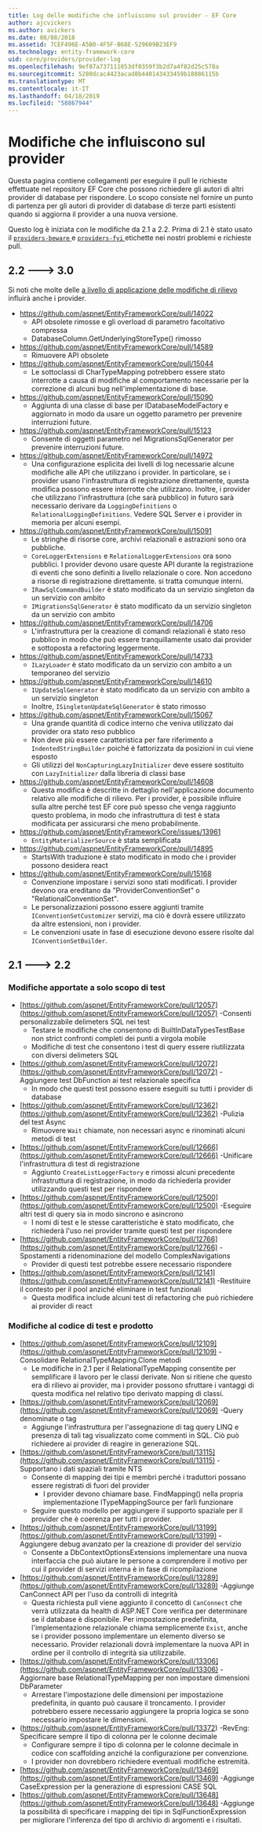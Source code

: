 ```yaml
---
title: Log delle modifiche che influiscono sul provider - EF Core
author: ajcvickers
ms.author: avickers
ms.date: 08/08/2018
ms.assetid: 7CEF496E-A5B0-4F5F-B68E-529609B23EF9
ms.technology: entity-framework-core
uid: core/providers/provider-log
ms.openlocfilehash: 9ef87a737111053df0359f3b2d7a4f82d25c578a
ms.sourcegitcommit: 5280dcac4423acad8b440143433459b18886115b
ms.translationtype: MT
ms.contentlocale: it-IT
ms.lasthandoff: 04/18/2019
ms.locfileid: "58867944"
---
```

# <a name="provider-impacting-changes"></a>Modifiche che influiscono sul provider

Questa pagina contiene collegamenti per eseguire il pull le richieste effettuate nel repository EF Core che possono richiedere gli autori di altri provider di database per rispondere. Lo scopo consiste nel fornire un punto di partenza per gli autori di provider di database di terze parti esistenti quando si aggiorna il provider a una nuova versione.

Questo log è iniziata con le modifiche da 2.1 a 2.2. Prima di 2.1 è stato usato il [ `providers-beware` ](https://github.com/aspnet/EntityFrameworkCore/labels/providers-beware) e [ `providers-fyi` ](https://github.com/aspnet/EntityFrameworkCore/labels/providers-fyi) etichette nei nostri problemi e richieste pull.

## <a name="22-----30"></a>2.2 ---> 3.0

Si noti che molte delle [a livello di applicazione delle modifiche di rilievo](../what-is-new/ef-core-3.0/breaking-changes.md) influirà anche i provider.

* https://github.com/aspnet/EntityFrameworkCore/pull/14022
  * API obsolete rimosse e gli overload di parametro facoltativo compressa
  * DatabaseColumn.GetUnderlyingStoreType() rimosso
* https://github.com/aspnet/EntityFrameworkCore/pull/14589
  * Rimuovere API obsolete
* https://github.com/aspnet/EntityFrameworkCore/pull/15044
  * Le sottoclassi di CharTypeMapping potrebbero essere stato interrotte a causa di modifiche al comportamento necessarie per la correzione di alcuni bug nell'implementazione di base.
* https://github.com/aspnet/EntityFrameworkCore/pull/15090
  * Aggiunta di una classe di base per IDatabaseModelFactory e aggiornato in modo da usare un oggetto parametro per prevenire interruzioni future.
* https://github.com/aspnet/EntityFrameworkCore/pull/15123
  * Consente di oggetti parametro nel MigrationsSqlGenerator per prevenire interruzioni future.
* https://github.com/aspnet/EntityFrameworkCore/pull/14972
  * Una configurazione esplicita dei livelli di log necessarie alcune modifiche alle API che utilizzano i provider. In particolare, se i provider usano l'infrastruttura di registrazione direttamente, questa modifica possono essere interrotte che utilizzano. Inoltre, i provider che utilizzano l'infrastruttura (che sarà pubblico) in futuro sarà necessario derivare da `LoggingDefinitions` o `RelationalLoggingDefinitions`. Vedere SQL Server e i provider in memoria per alcuni esempi.
* https://github.com/aspnet/EntityFrameworkCore/pull/15091
  * Le stringhe di risorse core, archivi relazionali e astrazioni sono ora pubbliche.
  * `CoreLoggerExtensions` e `RelationalLoggerExtensions` ora sono pubblici. I provider devono usare queste API durante la registrazione di eventi che sono definiti a livello relazionale o core. Non accedono a risorse di registrazione direttamente. si tratta comunque interni.
  * `IRawSqlCommandBuilder` è stato modificato da un servizio singleton da un servizio con ambito
  * `IMigrationsSqlGenerator` è stato modificato da un servizio singleton da un servizio con ambito
* https://github.com/aspnet/EntityFrameworkCore/pull/14706
  * L'infrastruttura per la creazione di comandi relazionali è stato reso pubblico in modo che può essere tranquillamente usato dai provider e sottoposta a refactoring leggermente.
* https://github.com/aspnet/EntityFrameworkCore/pull/14733
  * `ILazyLoader` è stato modificato da un servizio con ambito a un temporaneo del servizio
* https://github.com/aspnet/EntityFrameworkCore/pull/14610
  * `IUpdateSqlGenerator` è stato modificato da un servizio con ambito a un servizio singleton
  * Inoltre, `ISingletonUpdateSqlGenerator` è stato rimosso
* https://github.com/aspnet/EntityFrameworkCore/pull/15067
  * Una grande quantità di codice interno che veniva utilizzato dai provider ora stato reso pubblico
  * Non deve più essere caratteristica per fare riferimento a `IndentedStringBuilder` poiché è fattorizzata da posizioni in cui viene esposto
  * Gli utilizzi del `NonCapturingLazyInitializer` deve essere sostituito con `LazyInitializer` dalla libreria di classi base
* https://github.com/aspnet/EntityFrameworkCore/pull/14608
  * Questa modifica è descritte in dettaglio nell'applicazione documento relativo alle modifiche di rilievo. Per i provider, è possibile influire sulla altre perché test EF core può spesso che venga raggiunto questo problema, in modo che infrastruttura di test è stata modificata per assicurarsi che meno probabilmente.
* https://github.com/aspnet/EntityFrameworkCore/issues/13961
  * `EntityMaterializerSource` è stata semplificata
* https://github.com/aspnet/EntityFrameworkCore/pull/14895
  * StartsWith traduzione è stato modificato in modo che i provider possono desidera react
* https://github.com/aspnet/EntityFrameworkCore/pull/15168
  * Convenzione impostare i servizi sono stati modificati. I provider devono ora ereditano da "ProviderConventionSet" o "RelationalConventionSet".
  * Le personalizzazioni possono essere aggiunti tramite `IConventionSetCustomizer` servizi, ma ciò è dovrà essere utilizzato da altre estensioni, non i provider.
  * Le convenzioni usate in fase di esecuzione devono essere risolte dal `IConventionSetBuilder`.

## <a name="21-----22"></a>2.1 ---> 2.2

### <a name="test-only-changes"></a>Modifiche apportate a solo scopo di test

* [https://github.com/aspnet/EntityFrameworkCore/pull/12057](https://github.com/aspnet/EntityFrameworkCore/pull/12057) -Consenti personalizzabile delimeters SQL nei test
  * Testare le modifiche che consentono di BuiltInDataTypesTestBase non strict confronti completi dei punti a virgola mobile
  * Modifiche di test che consentono i test di query essere riutilizzata con diversi delimeters SQL
* [https://github.com/aspnet/EntityFrameworkCore/pull/12072](https://github.com/aspnet/EntityFrameworkCore/pull/12072) -Aggiungere test DbFunction ai test relazionale specifica
  * In modo che questi test possono essere eseguiti su tutti i provider di database
* [https://github.com/aspnet/EntityFrameworkCore/pull/12362](https://github.com/aspnet/EntityFrameworkCore/pull/12362) -Pulizia del test Async
  * Rimuovere `Wait` chiamate, non necessari async e rinominati alcuni metodi di test
* [https://github.com/aspnet/EntityFrameworkCore/pull/12666](https://github.com/aspnet/EntityFrameworkCore/pull/12666) -Unificare l'infrastruttura di test di registrazione
  * Aggiunto `CreateListLoggerFactory` e rimossi alcuni precedente infrastruttura di registrazione, in modo da richiederla provider utilizzando questi test per rispondere
* [https://github.com/aspnet/EntityFrameworkCore/pull/12500](https://github.com/aspnet/EntityFrameworkCore/pull/12500) -Eseguire altri test di query sia in modo sincrono e asincrono
  * I nomi di test e le stesse caratteristiche è stato modificato, che richiederà l'uso nei provider tramite questi test per rispondere
* [https://github.com/aspnet/EntityFrameworkCore/pull/12766](https://github.com/aspnet/EntityFrameworkCore/pull/12766) -Spostamenti a ridenominazione del modello ComplexNavigations
  * Provider di questi test potrebbe essere necessario rispondere
* [https://github.com/aspnet/EntityFrameworkCore/pull/12141](https://github.com/aspnet/EntityFrameworkCore/pull/12141) -Restituire il contesto per il pool anziché eliminare in test funzionali
  * Questa modifica include alcuni test di refactoring che può richiedere ai provider di react


### <a name="test-and-product-code-changes"></a>Modifiche al codice di test e prodotto

* [https://github.com/aspnet/EntityFrameworkCore/pull/12109](https://github.com/aspnet/EntityFrameworkCore/pull/12109) -Consolidare RelationalTypeMapping.Clone metodi
  * Le modifiche in 2.1 per il RelationalTypeMapping consentite per semplificare il lavoro per le classi derivate. Non si ritiene che questo era di rilievo ai provider, ma i provider possono sfruttare i vantaggi di questa modifica nel relativo tipo derivato mapping di classi.
* [https://github.com/aspnet/EntityFrameworkCore/pull/12069](https://github.com/aspnet/EntityFrameworkCore/pull/12069) -Query denominate o tag
  * Aggiunge l'infrastruttura per l'assegnazione di tag query LINQ e presenza di tali tag visualizzato come commenti in SQL. Ciò può richiedere ai provider di reagire in generazione SQL.
* [https://github.com/aspnet/EntityFrameworkCore/pull/13115](https://github.com/aspnet/EntityFrameworkCore/pull/13115) -Supportano i dati spaziali tramite NTS
  * Consente di mapping dei tipi e membri perché i traduttori possano essere registrati di fuori del provider
    * I provider devono chiamare base. FindMapping() nella propria implementazione ITypeMappingSource per farli funzionare
  * Seguire questo modello per aggiungere il supporto spaziale per il provider che è coerenza per tutti i provider.
* [https://github.com/aspnet/EntityFrameworkCore/pull/13199](https://github.com/aspnet/EntityFrameworkCore/pull/13199) -Aggiungere debug avanzato per la creazione di provider del servizio
  * Consente a DbContextOptionsExtensions implementare una nuova interfaccia che può aiutare le persone a comprendere il motivo per cui il provider di servizi interna è in fase di ricompilazione
* [https://github.com/aspnet/EntityFrameworkCore/pull/13289](https://github.com/aspnet/EntityFrameworkCore/pull/13289) -Aggiunge CanConnect API per l'uso da controlli di integrità
  * Questa richiesta pull viene aggiunto il concetto di `CanConnect` che verrà utilizzata da health di ASP.NET Core verifica per determinare se il database è disponibile. Per impostazione predefinita, l'implementazione relazionale chiama semplicemente `Exist`, anche se i provider possono implementare un elemento diverso se necessario. Provider relazionali dovrà implementare la nuova API in ordine per il controllo di integrità sia utilizzabile.
* [https://github.com/aspnet/EntityFrameworkCore/pull/13306](https://github.com/aspnet/EntityFrameworkCore/pull/13306) -Aggiornare base RelationalTypeMapping per non impostare dimensioni DbParameter
  * Arrestare l'impostazione delle dimensioni per impostazione predefinita, in quanto può causare il troncamento. I provider potrebbero essere necessario aggiungere la propria logica se sono necessario impostare le dimensioni.
* (https://github.com/aspnet/EntityFrameworkCore/pull/13372) -RevEng: Specificare sempre il tipo di colonna per le colonne decimale
  * Configurare sempre il tipo di colonna per le colonne decimale in codice con scaffolding anziché la configurazione per convenzione.
  * I provider non dovrebbero richiedere eventuali modifiche estremità.
* [https://github.com/aspnet/EntityFrameworkCore/pull/13469](https://github.com/aspnet/EntityFrameworkCore/pull/13469) -Aggiunge CaseExpression per la generazione di espressioni CASE SQL
* [https://github.com/aspnet/EntityFrameworkCore/pull/13648](https://github.com/aspnet/EntityFrameworkCore/pull/13648) -Aggiunge la possibilità di specificare i mapping dei tipi in SqlFunctionExpression per migliorare l'inferenza del tipo di archivio di argomenti e i risultati.
